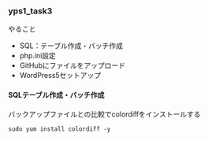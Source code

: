 ### yps1_task3
やること
- SQL：テーブル作成・バッチ作成
- php.ini設定
- GitHubにファイルをアップロード
- WordPress5セットアップ

#### SQLテーブル作成・バッチ作成
バックアップファイルとの比較でcolordiffをインストールする
```
sudo yum install colordiff -y
```
